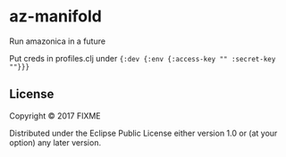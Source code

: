 # az-manifold

Run amazonica in a future

Put creds in profiles.clj under `{:dev {:env {:access-key "" :secret-key ""}}}`
## License

Copyright © 2017 FIXME

Distributed under the Eclipse Public License either version 1.0 or (at
your option) any later version.
